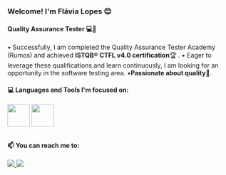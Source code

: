 ### Welcome! I'm Flávia Lopes 😊
#### Quality Assurance Tester 💻🚀

• Successfully, I am completed the Quality Assurance Tester Academy (Rumos) and achieved **ISTQB® CTFL v4.0 certification**🏆 . 
• Eager to leverage these qualifications and learn continuously, I am looking for an opportunity in the software testing area.
•**Passionate about quality🌟**.

#### 💻 Languages and Tools I'm focused on:

<div display="inline">
<img width='50' heigth='50' src="https://cdn.jsdelivr.net/gh/devicons/devicon@latest/icons/mysql/mysql-original-wordmark.svg" />
<img width='50' heigth='50' src="https://cdn.jsdelivr.net/gh/devicons/devicon@latest/icons/postman/postman-original.svg" />
</div>

##

#### 📫 You can reach me to:

<a href="https://www.linkedin.com/in/flaviadsl/">
<img src="https://img.shields.io/badge/linkedin-%230077B5.svg?style=for-the-badge&logo=linkedin&logoColor=white" />
<a/>          
<a href="flaviadslopes20@gmail.com">
<img src="https://img.shields.io/badge/Gmail-D14836?style=for-the-badge&logo=gmail&logoColor=white" />
<a/>
